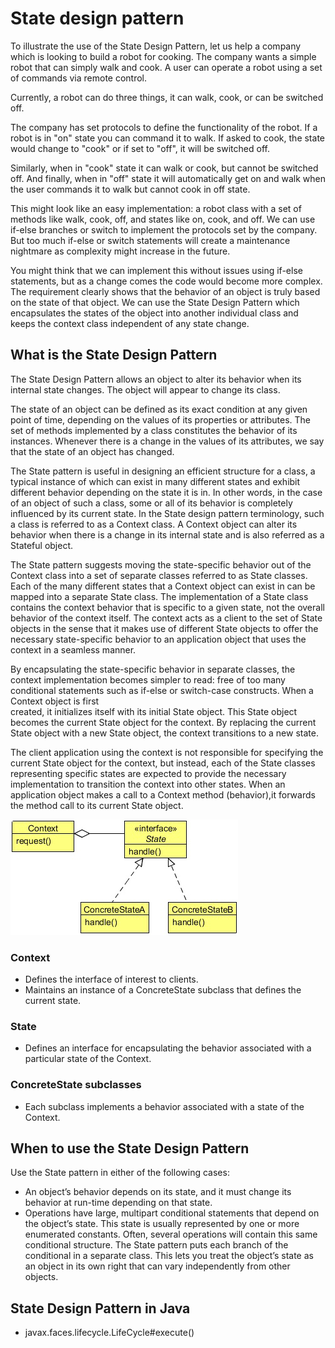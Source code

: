 # State design pattern

To illustrate the use of the State Design Pattern, let us help a company which is looking to build a robot for cooking. The company
wants a simple robot that can simply walk and cook. A user can operate a robot using a set of commands via remote control.

Currently, a robot can do three things, it can walk, cook, or can be switched off.

The company has set protocols to define the functionality of the robot. If a robot is in "on" state you can command it to walk. If
asked to cook, the state would change to "cook" or if set to "off", it will be switched off.

Similarly, when in "cook" state it can walk or cook, but cannot be switched off. And finally, when in "off" state it will automatically
get on and walk when the user commands it to walk but cannot cook in off state.

This might look like an easy implementation: a robot class with a set of methods like walk, cook, off, and states like on, cook,
and off. We can use if-else branches or switch to implement the protocols set by the company. But too much if-else or switch
statements will create a maintenance nightmare as complexity might increase in the future.

You might think that we can implement this without issues using if-else statements, but as a change comes the code would
become more complex. The requirement clearly shows that the behavior of an object is truly based on the state of that object. We
can use the State Design Pattern which encapsulates the states of the object into another individual class and keeps the context
class independent of any state change.


## What is the State Design Pattern

The State Design Pattern allows an object to alter its behavior when its internal state changes. The object will appear to change
its class.

The state of an object can be defined as its exact condition at any given point of time, depending on the values of its properties
or attributes. The set of methods implemented by a class constitutes the behavior of its instances. Whenever there is a change in
the values of its attributes, we say that the state of an object has changed.

The State pattern is useful in designing an efficient structure for a class, a typical instance of which can exist in many different
states and exhibit different behavior depending on the state it is in. In other words, in the case of an object of such a class, some
or all of its behavior is completely influenced by its current state. In the State design pattern terminology, such a class is referred
to as a Context class. A Context object can alter its behavior when there is a change in its internal state and is also referred
as a Stateful object.

The State pattern suggests moving the state-specific behavior out of the Context class into a set of separate classes referred to
as State classes. Each of the many different states that a Context object can exist in can be mapped into a separate State
class. The implementation of a State class contains the context behavior that is specific to a given state, not the 
overall behavior of the context itself. The context acts as a client to the set of State objects in the sense that it
 makes use of different State objects to offer the necessary state-specific behavior to an application object that 
 uses the context in a seamless manner. 

By encapsulating the state-specific behavior in separate classes, the context implementation becomes simpler to read:
 free of too many conditional statements such as if-else or switch-case  constructs. When a Context object is first  
  created, it initializes itself with its initial State object. This State object becomes the current State object 
  for the context. By replacing the current State object with a new State object, the context transitions to a new 
  state.

The client application using the context is not responsible for specifying the current State object for the context, but instead, each
of the State classes representing specific states are expected to provide the necessary implementation to transition 
the context into other states. When an application object makes a call to a Context method (behavior),it forwards the
 method call to its current State object.

![UML Diagram](https://github.com/ani03sha/CSFundamentals/blob/master/DesignPatterns/Java/DesignPatterns/src/main/java/org/redquark/csfundamentals/designpatterns/behavioral/state/.ProblemStatement.MD_images/UML%20Diagram%20-%20State.png)


### Context
- Defines the interface of interest to clients.
- Maintains an instance of a ConcreteState subclass that defines the current state.

### State
- Defines an interface for encapsulating the behavior associated with a particular state of the Context.

### ConcreteState subclasses
- Each subclass implements a behavior associated with a state of the Context.


## When to use the State Design Pattern

Use the State pattern in either of the following cases:
- An object’s behavior depends on its state, and it must change its behavior at run-time depending on that state.
- Operations have large, multipart conditional statements that depend on the object’s state. This state is usually 
represented by one or more enumerated constants. Often, several operations will contain this same conditional 
structure. The State pattern puts each branch of the conditional in a separate class. This lets you treat the 
object’s state as an object in its own right that can vary independently from other objects.


## State Design Pattern in Java

- javax.faces.lifecycle.LifeCycle#execute()

